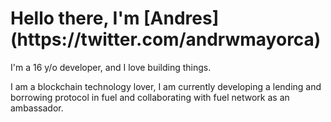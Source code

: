 <h1>Hello there, I'm [Andres](https://twitter.com/andrwmayorca)</h1> 

I'm a 16 y/o developer, and I love building things.

I am a blockchain technology lover, I am currently developing a lending and borrowing protocol in fuel and collaborating with fuel network as an ambassador.
